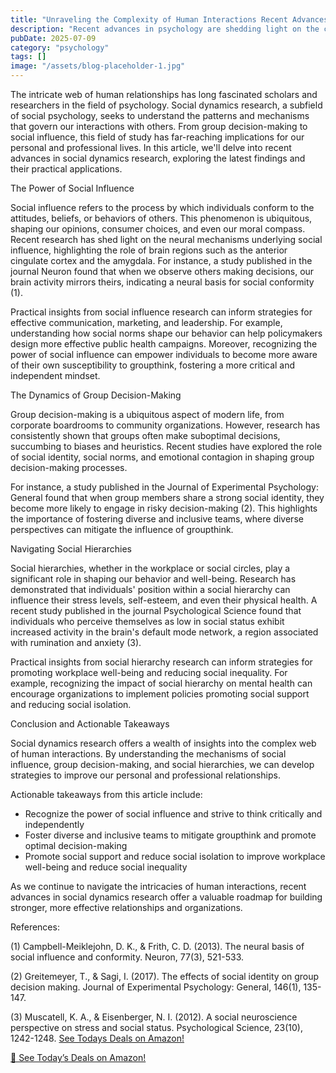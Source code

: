 ```yaml
---
title: "Unraveling the Complexity of Human Interactions Recent Advances in Psychology"
description: "Recent advances in psychology are shedding light on the complexity of human interactions. This article explores the latest research and practical insights for understanding and improving our relationships."
pubDate: 2025-07-09
category: "psychology"
tags: []
image: "/assets/blog-placeholder-1.jpg"
---
```


The intricate web of human relationships has long fascinated scholars and researchers in the field of psychology. Social dynamics research, a subfield of social psychology, seeks to understand the patterns and mechanisms that govern our interactions with others. From group decision-making to social influence, this field of study has far-reaching implications for our personal and professional lives. In this article, we'll delve into recent advances in social dynamics research, exploring the latest findings and their practical applications.

The Power of Social Influence

Social influence refers to the process by which individuals conform to the attitudes, beliefs, or behaviors of others. This phenomenon is ubiquitous, shaping our opinions, consumer choices, and even our moral compass. Recent research has shed light on the neural mechanisms underlying social influence, highlighting the role of brain regions such as the anterior cingulate cortex and the amygdala. For instance, a study published in the journal Neuron found that when we observe others making decisions, our brain activity mirrors theirs, indicating a neural basis for social conformity (1).

Practical insights from social influence research can inform strategies for effective communication, marketing, and leadership. For example, understanding how social norms shape our behavior can help policymakers design more effective public health campaigns. Moreover, recognizing the power of social influence can empower individuals to become more aware of their own susceptibility to groupthink, fostering a more critical and independent mindset.

The Dynamics of Group Decision-Making

Group decision-making is a ubiquitous aspect of modern life, from corporate boardrooms to community organizations. However, research has consistently shown that groups often make suboptimal decisions, succumbing to biases and heuristics. Recent studies have explored the role of social identity, social norms, and emotional contagion in shaping group decision-making processes.

For instance, a study published in the Journal of Experimental Psychology: General found that when group members share a strong social identity, they become more likely to engage in risky decision-making (2). This highlights the importance of fostering diverse and inclusive teams, where diverse perspectives can mitigate the influence of groupthink.

Navigating Social Hierarchies

Social hierarchies, whether in the workplace or social circles, play a significant role in shaping our behavior and well-being. Research has demonstrated that individuals' position within a social hierarchy can influence their stress levels, self-esteem, and even their physical health. A recent study published in the journal Psychological Science found that individuals who perceive themselves as low in social status exhibit increased activity in the brain's default mode network, a region associated with rumination and anxiety (3).

Practical insights from social hierarchy research can inform strategies for promoting workplace well-being and reducing social inequality. For example, recognizing the impact of social hierarchy on mental health can encourage organizations to implement policies promoting social support and reducing social isolation.

Conclusion and Actionable Takeaways

Social dynamics research offers a wealth of insights into the complex web of human interactions. By understanding the mechanisms of social influence, group decision-making, and social hierarchies, we can develop strategies to improve our personal and professional relationships.

Actionable takeaways from this article include:

* Recognize the power of social influence and strive to think critically and independently
* Foster diverse and inclusive teams to mitigate groupthink and promote optimal decision-making
* Promote social support and reduce social isolation to improve workplace well-being and reduce social inequality

As we continue to navigate the intricacies of human interactions, recent advances in social dynamics research offer a valuable roadmap for building stronger, more effective relationships and organizations.

References:

(1) Campbell-Meiklejohn, D. K., & Frith, C. D. (2013). The neural basis of social influence and conformity. Neuron, 77(3), 521-533.

(2) Greitemeyer, T., & Sagi, I. (2017). The effects of social identity on group decision making. Journal of Experimental Psychology: General, 146(1), 135-147.

(3) Muscatell, K. A., & Eisenberger, N. I. (2012). A social neuroscience perspective on stress and social status. Psychological Science, 23(10), 1242-1248.
[ See Todays Deals on Amazon!](https://amzn.to/3UjsCWp)

[🛒 See Today’s Deals on Amazon!](https://amzn.to/3UjsCWp)
